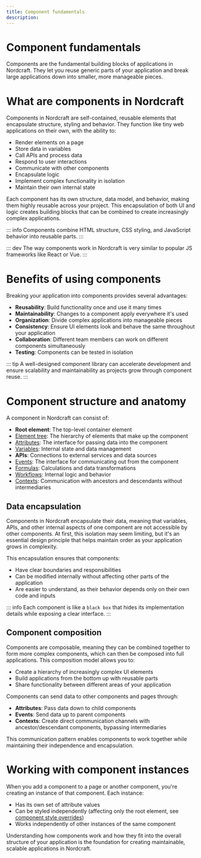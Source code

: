 ```yaml
---
title: Component fundamentals
description:
---
```


# Component fundamentals
Components are the fundamental building blocks of applications in Nordcraft. They let you reuse generic parts of your application and break large applications down into smaller, more manageable pieces.

# What are components in Nordcraft
Components in Nordcraft are self-contained, reusable elements that encapsulate structure, styling and behavior. They function like tiny web applications on their own, with the ability to:
- Render elements on a page
- Store data in variables
- Call APIs and process data
- Respond to user interactions
- Communicate with other components
- Encapsulate logic
- Implement complex functionality in isolation
- Maintain their own internal state

Each component has its own structure, data model, and behavior, making them highly reusable across your project. This encapsulation of both UI and logic creates building blocks that can be combined to create increasingly complex applications.

::: info
Components combine HTML structure, CSS styling, and JavaScript behavior into reusable parts.
:::

::: dev
The way components work in Nordcraft is very similar to popular JS frameworks like React or Vue.
:::

# Benefits of using components
Breaking your application into components provides several advantages:
- **Reusability**: Build functionality once and use it many times
- **Maintainability**: Changes to a component apply everywhere it's used
- **Organization**: Divide complex applications into manageable pieces
- **Consistency**: Ensure UI elements look and behave the same throughout your application
- **Collaboration**: Different team members can work on different components simultaneously
- **Testing**: Components can be tested in isolation

::: tip
A well-designed component library can accelerate development and ensure scalability and maintainability as projects grow through component reuse.
:::

# Component structure and anatomy
A component in Nordcraft can consist of:
- **Root element**: The top-level container element
- [Element tree](/the-editor/element-tree): The hierarchy of elements that make up the component
- [Attributes](/components/interface-and-lifecycle#defining-attributes): The interface for passing data into the component
- [Variables](/variables/overview): Internal state and data management
- **APIs**: Connections to external services and data sources
- [Events](/components/interface-and-lifecycle#setting-up-events): The interface for communicating out from the component
- [Formulas](/formulas/overview): Calculations and data transformations
- [Workflows](/workflows/overview): Internal logic and behavior
- [Contexts](/contexts/overview): Communication with ancestors and descendants without intermediaries

## Data encapsulation
Components in Nordcraft encapsulate their data, meaning that variables, APIs, and other internal aspects of one component are not accessible by other components. At first, this isolation may seem limiting, but it's an essential design principle that helps maintain order as your application grows in complexity.

This encapsulation ensures that components:
- Have clear boundaries and responsibilities
- Can be modified internally without affecting other parts of the application
- Are easier to understand, as their behavior depends only on their own code and inputs

::: info
Each component is like a `black box` that hides its implementation details while exposing a clear interface.
:::

## Component composition
Components are composable, meaning they can be combined together to form more complex components, which can then be composed into full applications. This composition model allows you to:
- Create a hierarchy of increasingly complex UI elements
- Build applications from the bottom up with reusable parts
- Share functionality between different areas of your application

Components can send data to other components and pages through:
- **Attributes**: Pass data down to child components
- **Events**: Send data up to parent components
- **Contexts**: Create direct communication channels with ancestor/descendant components, bypassing intermediaries

This communication pattern enables components to work together while maintaining their independence and encapsulation.

# Working with component instances
When you add a component to a page or another component, you're creating an instance of that component. Each instance:
- Has its own set of attribute values
- Can be styled independently (affecting only the root element, see [component style overrides](/styling/conditional-styles#component-style-overrides))
- Works independently of other instances of the same component

Understanding how components work and how they fit into the overall structure of your application is the foundation for creating maintainable, scalable applications in Nordcraft.